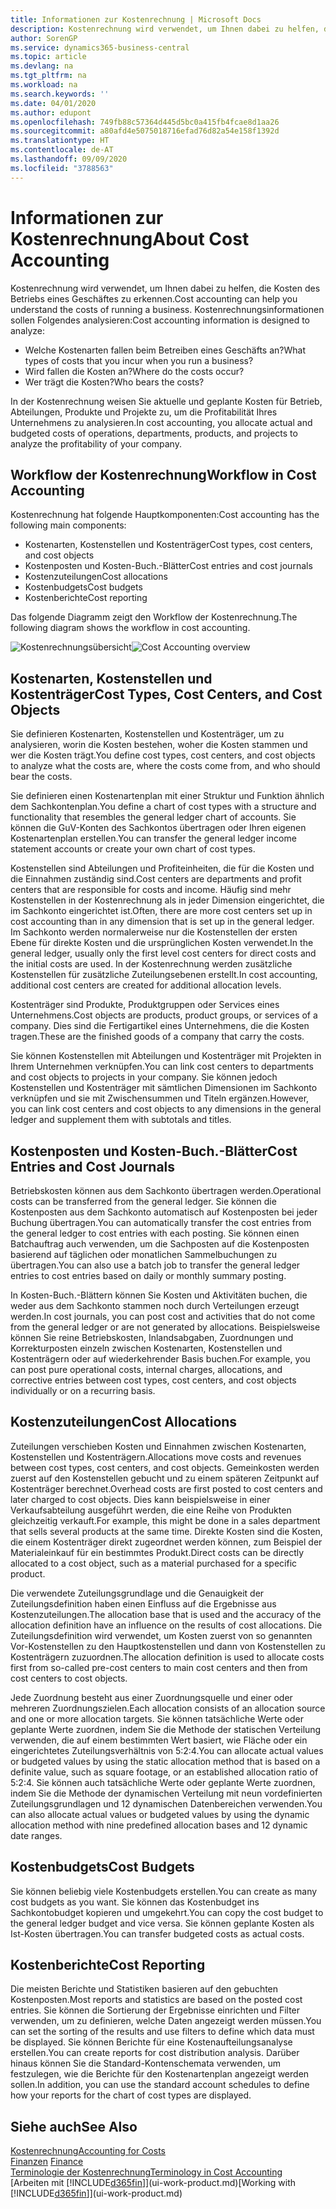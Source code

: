 ```yaml
---
title: Informationen zur Kostenrechnung | Microsoft Docs
description: Kostenrechnung wird verwendet, um Ihnen dabei zu helfen, die Kosten des Betriebs eines Geschäftes zu erkennen.
author: SorenGP
ms.service: dynamics365-business-central
ms.topic: article
ms.devlang: na
ms.tgt_pltfrm: na
ms.workload: na
ms.search.keywords: ''
ms.date: 04/01/2020
ms.author: edupont
ms.openlocfilehash: 749fb88c57364d445d5bc0a415fb4fcae8d1aa26
ms.sourcegitcommit: a80afd4e5075018716efad76d82a54e158f1392d
ms.translationtype: HT
ms.contentlocale: de-AT
ms.lasthandoff: 09/09/2020
ms.locfileid: "3788563"
---
```

# <a name="about-cost-accounting"></a><span data-ttu-id="5d6c4-103">Informationen zur Kostenrechnung</span><span class="sxs-lookup"><span data-stu-id="5d6c4-103">About Cost Accounting</span></span>
<span data-ttu-id="5d6c4-104">Kostenrechnung wird verwendet, um Ihnen dabei zu helfen, die Kosten des Betriebs eines Geschäftes zu erkennen.</span><span class="sxs-lookup"><span data-stu-id="5d6c4-104">Cost accounting can help you understand the costs of running a business.</span></span> <span data-ttu-id="5d6c4-105">Kostenrechnungsinformationen sollen Folgendes analysieren:</span><span class="sxs-lookup"><span data-stu-id="5d6c4-105">Cost accounting information is designed to analyze:</span></span>  

-   <span data-ttu-id="5d6c4-106">Welche Kostenarten fallen beim Betreiben eines Geschäfts an?</span><span class="sxs-lookup"><span data-stu-id="5d6c4-106">What types of costs that you incur when you run a business?</span></span>  
-   <span data-ttu-id="5d6c4-107">Wird fallen die Kosten an?</span><span class="sxs-lookup"><span data-stu-id="5d6c4-107">Where do the costs occur?</span></span>  
-   <span data-ttu-id="5d6c4-108">Wer trägt die Kosten?</span><span class="sxs-lookup"><span data-stu-id="5d6c4-108">Who bears the costs?</span></span>  

<span data-ttu-id="5d6c4-109">In der Kostenrechnung weisen Sie aktuelle und geplante Kosten für Betrieb, Abteilungen, Produkte und Projekte zu, um die Profitabilität Ihres Unternehmens zu analysieren.</span><span class="sxs-lookup"><span data-stu-id="5d6c4-109">In cost accounting, you allocate actual and budgeted costs of operations, departments, products, and projects to analyze the profitability of your company.</span></span>  

## <a name="workflow-in-cost-accounting"></a><span data-ttu-id="5d6c4-110">Workflow der Kostenrechnung</span><span class="sxs-lookup"><span data-stu-id="5d6c4-110">Workflow in Cost Accounting</span></span>  
<span data-ttu-id="5d6c4-111">Kostenrechnung hat folgende Hauptkomponenten:</span><span class="sxs-lookup"><span data-stu-id="5d6c4-111">Cost accounting has the following main components:</span></span>  

-   <span data-ttu-id="5d6c4-112">Kostenarten, Kostenstellen und Kostenträger</span><span class="sxs-lookup"><span data-stu-id="5d6c4-112">Cost types, cost centers, and cost objects</span></span>  
-   <span data-ttu-id="5d6c4-113">Kostenposten und Kosten-Buch.-Blätter</span><span class="sxs-lookup"><span data-stu-id="5d6c4-113">Cost entries and cost journals</span></span>  
-   <span data-ttu-id="5d6c4-114">Kostenzuteilungen</span><span class="sxs-lookup"><span data-stu-id="5d6c4-114">Cost allocations</span></span>  
-   <span data-ttu-id="5d6c4-115">Kostenbudgets</span><span class="sxs-lookup"><span data-stu-id="5d6c4-115">Cost budgets</span></span>
-   <span data-ttu-id="5d6c4-116">Kostenberichte</span><span class="sxs-lookup"><span data-stu-id="5d6c4-116">Cost reporting</span></span>  

<span data-ttu-id="5d6c4-117">Das folgende Diagramm zeigt den Workflow der Kostenrechnung.</span><span class="sxs-lookup"><span data-stu-id="5d6c4-117">The following diagram shows the workflow in cost accounting.</span></span>  

<span data-ttu-id="5d6c4-118">![Kostenrechnungsübersicht](media/costaccountingoverview.png "CostAccountingOverview")</span><span class="sxs-lookup"><span data-stu-id="5d6c4-118">![Cost Accounting overview](media/costaccountingoverview.png "CostAccountingOverview")</span></span>  

## <a name="cost-types-cost-centers-and-cost-objects"></a><span data-ttu-id="5d6c4-119">Kostenarten, Kostenstellen und Kostenträger</span><span class="sxs-lookup"><span data-stu-id="5d6c4-119">Cost Types, Cost Centers, and Cost Objects</span></span>  
<span data-ttu-id="5d6c4-120">Sie definieren Kostenarten, Kostenstellen und Kostenträger, um zu analysieren, worin die Kosten bestehen, woher die Kosten stammen und wer die Kosten trägt.</span><span class="sxs-lookup"><span data-stu-id="5d6c4-120">You define cost types, cost centers, and cost objects to analyze what the costs are, where the costs come from, and who should bear the costs.</span></span>  

<span data-ttu-id="5d6c4-121">Sie definieren einen Kostenartenplan mit einer Struktur und Funktion ähnlich dem Sachkontenplan.</span><span class="sxs-lookup"><span data-stu-id="5d6c4-121">You define a chart of cost types with a structure and functionality that resembles the general ledger chart of accounts.</span></span> <span data-ttu-id="5d6c4-122">Sie können die GuV-Konten des Sachkontos übertragen oder Ihren eigenen Kostenartenplan erstellen.</span><span class="sxs-lookup"><span data-stu-id="5d6c4-122">You can transfer the general ledger income statement accounts or create your own chart of cost types.</span></span>  

<span data-ttu-id="5d6c4-123">Kostenstellen sind Abteilungen und Profiteinheiten, die für die Kosten und die Einnahmen zuständig sind.</span><span class="sxs-lookup"><span data-stu-id="5d6c4-123">Cost centers are departments and profit centers that are responsible for costs and income.</span></span> <span data-ttu-id="5d6c4-124">Häufig sind mehr Kostenstellen in der Kostenrechnung als in jeder Dimension eingerichtet, die im Sachkonto eingerichtet ist.</span><span class="sxs-lookup"><span data-stu-id="5d6c4-124">Often, there are more cost centers set up in cost accounting than in any dimension that is set up in the general ledger.</span></span> <span data-ttu-id="5d6c4-125">Im Sachkonto werden normalerweise nur die Kostenstellen der ersten Ebene für direkte Kosten und die ursprünglichen Kosten verwendet.</span><span class="sxs-lookup"><span data-stu-id="5d6c4-125">In the general ledger, usually only the first level cost centers for direct costs and the initial costs are used.</span></span> <span data-ttu-id="5d6c4-126">In der Kostenrechnung werden zusätzliche Kostenstellen für zusätzliche Zuteilungsebenen erstellt.</span><span class="sxs-lookup"><span data-stu-id="5d6c4-126">In cost accounting, additional cost centers are created for additional allocation levels.</span></span>  

<span data-ttu-id="5d6c4-127">Kostenträger sind Produkte, Produktgruppen oder Services eines Unternehmens.</span><span class="sxs-lookup"><span data-stu-id="5d6c4-127">Cost objects are products, product groups, or services of a company.</span></span> <span data-ttu-id="5d6c4-128">Dies sind die Fertigartikel eines Unternehmens, die die Kosten tragen.</span><span class="sxs-lookup"><span data-stu-id="5d6c4-128">These are the finished goods of a company that carry the costs.</span></span>  

<span data-ttu-id="5d6c4-129">Sie können Kostenstellen mit Abteilungen und Kostenträger mit Projekten in Ihrem Unternehmen verknüpfen.</span><span class="sxs-lookup"><span data-stu-id="5d6c4-129">You can link cost centers to departments and cost objects to projects in your company.</span></span> <span data-ttu-id="5d6c4-130">Sie können jedoch Kostenstellen und Kostenträger mit sämtlichen Dimensionen im Sachkonto verknüpfen und sie mit Zwischensummen und Titeln ergänzen.</span><span class="sxs-lookup"><span data-stu-id="5d6c4-130">However, you can link cost centers and cost objects to any dimensions in the general ledger and supplement them with subtotals and titles.</span></span>  

## <a name="cost-entries-and-cost-journals"></a><span data-ttu-id="5d6c4-131">Kostenposten und Kosten-Buch.-Blätter</span><span class="sxs-lookup"><span data-stu-id="5d6c4-131">Cost Entries and Cost Journals</span></span>  
<span data-ttu-id="5d6c4-132">Betriebskosten können aus dem Sachkonto übertragen werden.</span><span class="sxs-lookup"><span data-stu-id="5d6c4-132">Operational costs can be transferred from the general ledger.</span></span> <span data-ttu-id="5d6c4-133">Sie können die Kostenposten aus dem Sachkonto automatisch auf Kostenposten bei jeder Buchung übertragen.</span><span class="sxs-lookup"><span data-stu-id="5d6c4-133">You can automatically transfer the cost entries from the general ledger to cost entries with each posting.</span></span> <span data-ttu-id="5d6c4-134">Sie können einen Batchauftrag auch verwenden, um die Sachposten auf die Kostenposten basierend auf täglichen oder monatlichen Sammelbuchungen zu übertragen.</span><span class="sxs-lookup"><span data-stu-id="5d6c4-134">You can also use a batch job to transfer the general ledger entries to cost entries based on daily or monthly summary posting.</span></span>  

<span data-ttu-id="5d6c4-135">In Kosten-Buch.-Blättern können Sie Kosten und Aktivitäten buchen, die weder aus dem Sachkonto stammen noch durch Verteilungen erzeugt werden.</span><span class="sxs-lookup"><span data-stu-id="5d6c4-135">In cost journals, you can post cost and activities that do not come from the general ledger or are not generated by allocations.</span></span> <span data-ttu-id="5d6c4-136">Beispielsweise können Sie reine Betriebskosten, Inlandsabgaben, Zuordnungen und Korrekturposten einzeln zwischen Kostenarten, Kostenstellen und Kostenträgern oder auf wiederkehrender Basis buchen.</span><span class="sxs-lookup"><span data-stu-id="5d6c4-136">For example, you can post pure operational costs, internal charges, allocations, and corrective entries between cost types, cost centers, and cost objects individually or on a recurring basis.</span></span>  

## <a name="cost-allocations"></a><span data-ttu-id="5d6c4-137">Kostenzuteilungen</span><span class="sxs-lookup"><span data-stu-id="5d6c4-137">Cost Allocations</span></span>  
<span data-ttu-id="5d6c4-138">Zuteilungen verschieben Kosten und Einnahmen zwischen Kostenarten, Kostenstellen und Kostenträgern.</span><span class="sxs-lookup"><span data-stu-id="5d6c4-138">Allocations move costs and revenues between cost types, cost centers, and cost objects.</span></span> <span data-ttu-id="5d6c4-139">Gemeinkosten werden zuerst auf den Kostenstellen gebucht und zu einem späteren Zeitpunkt auf Kostenträger berechnet.</span><span class="sxs-lookup"><span data-stu-id="5d6c4-139">Overhead costs are first posted to cost centers and later charged to cost objects.</span></span> <span data-ttu-id="5d6c4-140">Dies kann beispielsweise in einer Verkaufsabteilung ausgeführt werden, die eine Reihe von Produkten gleichzeitig verkauft.</span><span class="sxs-lookup"><span data-stu-id="5d6c4-140">For example, this might be done in a sales department that sells several products at the same time.</span></span> <span data-ttu-id="5d6c4-141">Direkte Kosten sind die Kosten, die einem Kostenträger direkt zugeordnet werden können, zum Beispiel der Materialeinkauf für ein bestimmtes Produkt.</span><span class="sxs-lookup"><span data-stu-id="5d6c4-141">Direct costs can be directly allocated to a cost object, such as a material purchased for a specific product.</span></span>  

<span data-ttu-id="5d6c4-142">Die verwendete Zuteilungsgrundlage und die Genauigkeit der Zuteilungsdefinition haben einen Einfluss auf die Ergebnisse aus Kostenzuteilungen.</span><span class="sxs-lookup"><span data-stu-id="5d6c4-142">The allocation base that is used and the accuracy of the allocation definition have an influence on the results of cost allocations.</span></span> <span data-ttu-id="5d6c4-143">Die Zuteilungsdefinition wird verwendet, um Kosten zuerst von so genannten Vor-Kostenstellen zu den Hauptkostenstellen und dann von Kostenstellen zu Kostenträgern zuzuordnen.</span><span class="sxs-lookup"><span data-stu-id="5d6c4-143">The allocation definition is used to allocate costs first from so-called pre-cost centers to main cost centers and then from cost centers to cost objects.</span></span>  

<span data-ttu-id="5d6c4-144">Jede Zuordnung besteht aus einer Zuordnungsquelle und einer oder mehreren Zuordnungszielen.</span><span class="sxs-lookup"><span data-stu-id="5d6c4-144">Each allocation consists of an allocation source and one or more allocation targets.</span></span> <span data-ttu-id="5d6c4-145">Sie können tatsächliche Werte oder geplante Werte zuordnen, indem Sie die Methode der statischen Verteilung verwenden, die auf einem bestimmten Wert basiert, wie Fläche oder ein eingerichtetes Zuteilungsverhältnis von 5:2:4.</span><span class="sxs-lookup"><span data-stu-id="5d6c4-145">You can allocate actual values or budgeted values by using the static allocation method that is based on a definite value, such as square footage, or an established allocation ratio of 5:2:4.</span></span> <span data-ttu-id="5d6c4-146">Sie können auch tatsächliche Werte oder geplante Werte zuordnen, indem Sie die Methode der dynamischen Verteilung mit neun vordefinierten Zuteilungsgrundlagen und 12 dynamischen Datenbereichen verwenden.</span><span class="sxs-lookup"><span data-stu-id="5d6c4-146">You can also allocate actual values or budgeted values by using the dynamic allocation method with nine predefined allocation bases and 12 dynamic date ranges.</span></span>  

## <a name="cost-budgets"></a><span data-ttu-id="5d6c4-147">Kostenbudgets</span><span class="sxs-lookup"><span data-stu-id="5d6c4-147">Cost Budgets</span></span>  
<span data-ttu-id="5d6c4-148">Sie können beliebig viele Kostenbudgets erstellen.</span><span class="sxs-lookup"><span data-stu-id="5d6c4-148">You can create as many cost budgets as you want.</span></span> <span data-ttu-id="5d6c4-149">Sie können das Kostenbudget ins Sachkontobudget kopieren und umgekehrt.</span><span class="sxs-lookup"><span data-stu-id="5d6c4-149">You can copy the cost budget to the general ledger budget and vice versa.</span></span> <span data-ttu-id="5d6c4-150">Sie können geplante Kosten als Ist-Kosten übertragen.</span><span class="sxs-lookup"><span data-stu-id="5d6c4-150">You can transfer budgeted costs as actual costs.</span></span>  

## <a name="cost-reporting"></a><span data-ttu-id="5d6c4-151">Kostenberichte</span><span class="sxs-lookup"><span data-stu-id="5d6c4-151">Cost Reporting</span></span>  
<span data-ttu-id="5d6c4-152">Die meisten Berichte und Statistiken basieren auf den gebuchten Kostenposten.</span><span class="sxs-lookup"><span data-stu-id="5d6c4-152">Most reports and statistics are based on the posted cost entries.</span></span> <span data-ttu-id="5d6c4-153">Sie können die Sortierung der Ergebnisse einrichten und Filter verwenden, um zu definieren, welche Daten angezeigt werden müssen.</span><span class="sxs-lookup"><span data-stu-id="5d6c4-153">You can set the sorting of the results and use filters to define which data must be displayed.</span></span> <span data-ttu-id="5d6c4-154">Sie können Berichte für eine Kostenaufteilungsanalyse erstellen.</span><span class="sxs-lookup"><span data-stu-id="5d6c4-154">You can create reports for cost distribution analysis.</span></span> <span data-ttu-id="5d6c4-155">Darüber hinaus können Sie die Standard-Kontenschemata verwenden, um festzulegen, wie die Berichte für den Kostenartenplan angezeigt werden sollen.</span><span class="sxs-lookup"><span data-stu-id="5d6c4-155">In addition, you can use the standard account schedules to define how your reports for the chart of cost types are displayed.</span></span>  

## <a name="see-also"></a><span data-ttu-id="5d6c4-156">Siehe auch</span><span class="sxs-lookup"><span data-stu-id="5d6c4-156">See Also</span></span>  
 [<span data-ttu-id="5d6c4-157">Kostenrechnung</span><span class="sxs-lookup"><span data-stu-id="5d6c4-157">Accounting for Costs</span></span>](finance-manage-cost-accounting.md)  
 <span data-ttu-id="5d6c4-158">[Finanzen](finance.md) </span><span class="sxs-lookup"><span data-stu-id="5d6c4-158">[Finance](finance.md) </span></span>  
 [<span data-ttu-id="5d6c4-159">Terminologie der Kostenrechnung</span><span class="sxs-lookup"><span data-stu-id="5d6c4-159">Terminology in Cost Accounting</span></span>](finance-terminology-in-cost-accounting.md)  
 <span data-ttu-id="5d6c4-160">[Arbeiten mit [!INCLUDE[d365fin](includes/d365fin_md.md)]](ui-work-product.md)</span><span class="sxs-lookup"><span data-stu-id="5d6c4-160">[Working with [!INCLUDE[d365fin](includes/d365fin_md.md)]](ui-work-product.md)</span></span>
